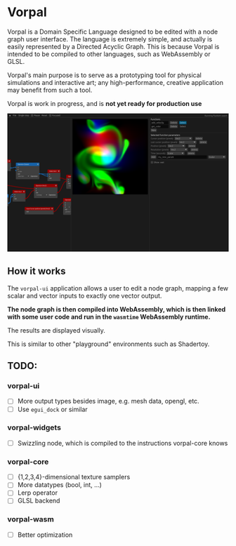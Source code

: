 # Vorpal
Vorpal is a Domain Specific Language designed to be edited with a node graph user interface. The language is extremely simple, and actually is easily represented by a Directed Acyclic Graph. This is because Vorpal is intended to be compiled to other languages, such as WebAssembly or GLSL.

Vorpal's main purpose is to serve as a prototyping tool for physical simulations and interactive art; any high-performance, creative application may benefit from such a tool.

Vorpal is work in progress, and is **not yet ready for production use**

![Demo of using Vorpal](demo.png)

## How it works
The `vorpal-ui` application allows a user to edit a node graph, mapping a few scalar and vector inputs to exactly one vector output. 

**The node graph is then compiled into WebAssembly, which is then linked with some user code and run in the `wasmtime` WebAssembly runtime.**

The results are displayed visually.

This is similar to other "playground" environments such as Shadertoy.

## TODO:
### vorpal-ui 
- [ ] More output types besides image, e.g. mesh data, opengl, etc.
- [ ] Use `egui_dock` or similar

### vorpal-widgets
- [ ] Swizzling node, which is compiled to the instructions vorpal-core knows

### vorpal-core
- [ ] {1,2,3,4}-dimensional texture samplers
- [ ] More datatypes (bool, int, ...)
- [ ] Lerp operator
- [ ] GLSL backend

### vorpal-wasm
- [ ] Better optimization
